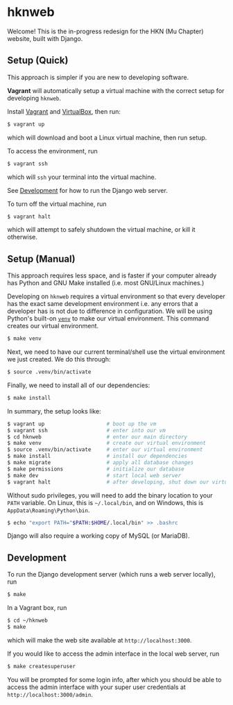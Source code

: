 hknweb
======

Welcome! This is the in-progress redesign for the HKN (Mu Chapter) website,
built with Django.

## Setup (Quick)

This approach is simpler if you are new to developing software.

**Vagrant** will automatically setup a virtual machine with the correct
setup for developing `hknweb`.

Install [Vagrant](https://www.vagrantup.com/) and [VirtualBox](https://www.virtualbox.org/),
then run:

```sh
$ vagrant up
```

which will download and boot a Linux virtual machine, then run setup.

To access the environment, run

```sh
$ vagrant ssh
```

which will `ssh` your terminal into the virtual machine.

See [Development](#development) for how to run the Django web server.

To turn off the virtual machine, run

```sh
$ vagrant halt
```

which will attempt to safely shutdown the virtual machine, or kill it otherwise.

## Setup (Manual)

This approach requires less space, and is faster if your computer already has Python
and GNU Make installed (i.e. most GNU/Linux machines.)

Developing on `hknweb` requires a virtual environment so that every developer has the exact same development environment i.e. any errors that a developer has is not due to difference in configuration. We will be using Python's built-on [`venv`](https://docs.python.org/3/library/venv.html) to make our virtual environment. This command creates our virtual environment.
```sh
$ make venv
```

Next, we need to have our current terminal/shell use the virtual environment we just created. We do this through:
```sh
$ source .venv/bin/activate
```

Finally, we need to install all of our dependencies:
```sh
$ make install
```

In summary, the setup looks like:
```sh
$ vagrant up                    # boot up the vm
$ vagrant ssh                   # enter into our vm
$ cd hknweb                     # enter our main directory
$ make venv                     # create our virtual environment
$ source .venv/bin/activate     # enter our virtual environment
$ make install                  # install our dependencies
$ make migrate                  # apply all database changes
$ make permissions              # initialize our database
$ make dev                      # start local web server
$ vagrant halt                  # after developing, shut down our virtual machine
```

Without sudo privileges, you will need to add the binary location to your `PATH` variable.
On Linux, this is `~/.local/bin`, and on Windows, this is `AppData\Roaming\Python\bin`.

```sh
$ echo "export PATH="$PATH:$HOME/.local/bin" >> .bashrc
```

Django will also require a working copy of MySQL (or MariaDB).

## Development

To run the Django development server (which runs a web server locally), run
```sh
$ make
```

In a Vagrant box, run
```sh
$ cd ~/hknweb
$ make
```

which will make the web site available at `http://localhost:3000`.

If you would like to access the admin interface in the local web server, run
```sh
$ make createsuperuser
```

You will be prompted for some login info, after which you should be able to access
the admin interface with your super user credentials at `http://localhost:3000/admin`.
